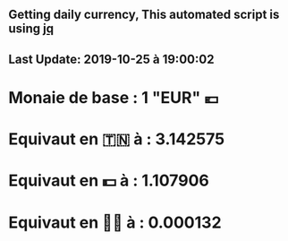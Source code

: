 ## Getting daily currency, This automated script is using [jq](https://stedolan.github.io/jq/)
## Last Update:  2019-10-25 à 19:00:02
 # Monaie de base : 1 "EUR" 💶 
 # Equivaut en 🇹🇳 à :  3.142575 
 # Equivaut en 💵 à : 1.107906
 # Equivaut en 🐱‍💻 à :  0.000132
